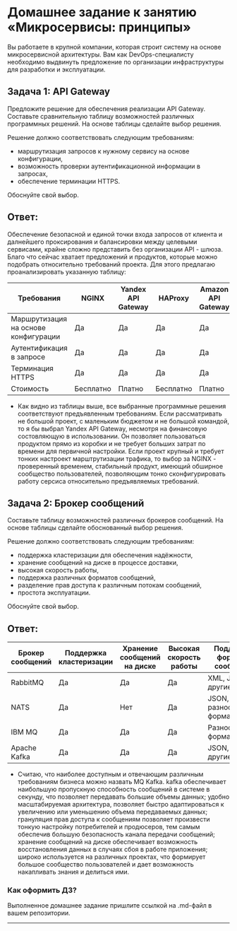 
# Домашнее задание к занятию «Микросервисы: принципы»

Вы работаете в крупной компании, которая строит систему на основе микросервисной архитектуры.
Вам как DevOps-специалисту необходимо выдвинуть предложение по организации инфраструктуры для разработки и эксплуатации.

## Задача 1: API Gateway 

Предложите решение для обеспечения реализации API Gateway. Составьте сравнительную таблицу возможностей различных программных решений. На основе таблицы сделайте выбор решения.

Решение должно соответствовать следующим требованиям:
- маршрутизация запросов к нужному сервису на основе конфигурации,
- возможность проверки аутентификационной информации в запросах,
- обеспечение терминации HTTPS.

Обоснуйте свой выбор.

## Ответ: 
Обеспечение безопасной и единой точки входа запросов от клиента и далнейшего проксирования и балансировки между целевыми сервисами,  крайне сложно представить без организации API - шлюза. Благо что сейчас хватает предложений и продуктов, которые можно подобрать относительно требований проекта. Для этого предлагаю проанализировать указанную таблицу:

|Требования| NGINX | Yandex API Gateway | HAProxy | Amazon API Gateway |
|--------|--------|-------|--------------------------|-----------------|
|Маршрутизация на основе конфигурации|	Да |	Да |	Да | Да |
|Аутентификация в запросе|	Да |	Да |	Да | Да |
|Терминация HTTPS|	Да |	Да |	Да | Да |
|Стоимость| Бесплатно | Платно | Бесплатно | Платно | 

- Как видно из таблицы выше, все выбранные программные решения соответствуют предъявленным требованиям. Если рассматривать не большой проект, с маленьким бюджетом и не большой командой, то я бы выбрал Yandex API Gateway, несмотря на финансовую состовляющую в использовании. Он позволяет пользоваться продуктом прямо из коробки и не требует больших затрат по времени для первичной настройки. Если проект крупный и требует тонких настроект марштрутизации трафика, то выбор за NGINX - проверенный временем, стабильный продукт, имеющий обширное сообщество пользователей, позволяющим тонко сконфигурировать работу серсиса относительно предъявляемых требований. 

## Задача 2: Брокер сообщений

Составьте таблицу возможностей различных брокеров сообщений. На основе таблицы сделайте обоснованный выбор решения.

Решение должно соответствовать следующим требованиям:
- поддержка кластеризации для обеспечения надёжности,
- хранение сообщений на диске в процессе доставки,
- высокая скорость работы,
- поддержка различных форматов сообщений,
- разделение прав доступа к различным потокам сообщений,
- простота эксплуатации.

Обоснуйте свой выбор.

## Ответ:

|Брокер сообщений|	Поддержка кластеризации|	Хранение сообщений на диске|	Высокая скорость работы|	Поддержка форматов сообщений|	Разделение прав доступа|	Простота эксплуатации|
|--------------|------------|-------------|-------------|-------------|---------|-----------|
|RabbitMQ|	Да|	Да|	Да|	XML, JSON и другие|	Да|	Высокая|
|NATS|	Да|	Нет |	Да|	JSON, Protobuf, разнообразные форматы |	Да|	Высокая|
|IBM MQ|	Да|	Да|	Да|	Разнообразные форматы|	Да|	Высокая|
|Apache Kafka|	Да|	Да|	Да|	JSON, Avro, и другие|	Да|	Средняя|

- Считаю, что наиболее доступным и отвечающим различным требованиям бизнеса можно назвать MQ Kafka. kafka обеспечивает наибольшую пропускную способность сообщений в системе в секунду, что позволяет передавать большие объемы данных; удобно масштабируемая архитектура, позволяет быстро адаптироваться к увеличению или уменьшению объема передаваемых данных; грануляция прав доступа к сообщениям позволяет произвести тонкую настройку потребителей и продюсеров, тем самым обеспечив большую безопасность канала передачи сообщений; хранение сообщений на диске обеспечивает возможность восстановления данных в случаях сбоя в работе приложения; широко используется на различных проектах, что формирует большое сообщество пользователей и дает возможность накапливать знания и делиться ими.



### Как оформить ДЗ?

Выполненное домашнее задание пришлите ссылкой на .md-файл в вашем репозитории.

---
